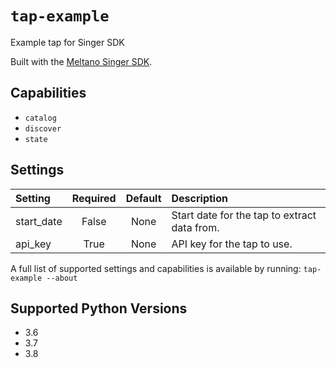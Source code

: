 # `tap-example`

Example tap for Singer SDK

Built with the [Meltano Singer SDK](https://sdk.meltano.com).

## Capabilities

* `catalog`
* `discover`
* `state`

## Settings

| Setting   | Required | Default | Description |
|:----------|:--------:|:-------:|:------------|
| start_date| False    | None    | Start date for the tap to extract data from. |
| api_key   | True     | None    | API key for the tap to use. |

A full list of supported settings and capabilities is available by running: `tap-example --about`

## Supported Python Versions

* 3.6
* 3.7
* 3.8
